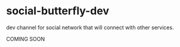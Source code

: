 # social-butterfly-dev
dev channel for social network that will connect with other services.

COMING SOON
